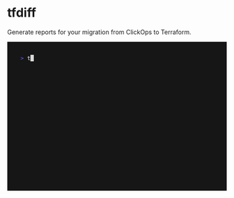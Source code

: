 # tfdiff
Generate reports for your migration from ClickOps to Terraform.

![demo_gif](assets/tfdiff.gif)